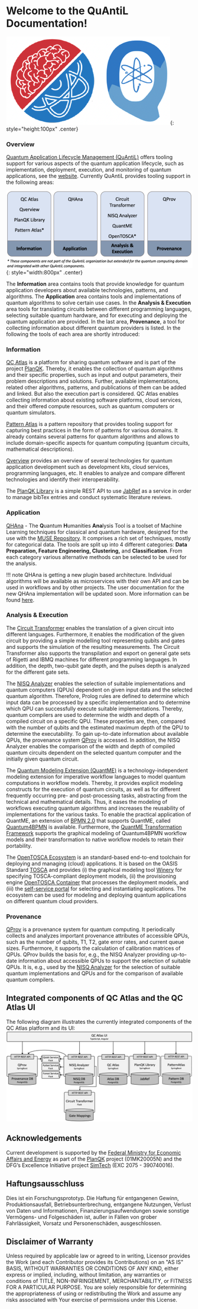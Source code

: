 # Welcome to the QuAntiL Documentation!
![alt text](./images/combo.png){: style="height:100px" .center}

### Overview

[Quantum Application Lifecycle Management (QuAntiL)](https://github.com/UST-QuAntiL) offers tooling support for various aspects of the quantum application lifecycle, such as implementation, deployment, execution, and monitoring of quantum applications, see the [website](https://www.iaas.uni-stuttgart.de/forschung/projekte/quantil/). Currently QuAntiL provides tooling support in the following areas:

![Overview QuAntiL](./images/overview-quantil.png){: style="width:800px" .center}

The <strong>Information</strong> area contains tools that provide knowledge for quantum application developers about available technologies, patterns, and algorithms. The <strong>Application</strong> area contains tools and implementations of quantum algorithms to solve certain use cases.
In the <strong>Analysis & Execution</strong> area tools for translating circuits between different programming languages, selecting suitable quantum hardware, and for executing and deploying the quantum application are provided. In the last area, <strong>Provenance</strong>, a tool for collecting information about different quantum providers is listed. In the following the tools of each area are shortly introduced:

### Information

[QC Atlas](./user-guide/qc-atlas.md) is a platform for sharing quantum software and is part of the project [PlanQK](https://planqk.de/en/).
Thereby, it enables the collection of quantum algorithms and their specific properties, such as input and output parameters, their problem descriptions and solutions.
Further, available implementations, related other algorithms, patterns, and publications of them can be added and linked.
But also the execution part is considered.
QC Atlas enables collecting information about existing software platforms, cloud services, and their offered compute resources, such as quantum computers or quantum simulators.

[Pattern Atlas](https://pattern-atlas-readthedocs.readthedocs.io/en/latest/) is a pattern repository that provides tooling support for capturing best practices in the form of patterns for various domains.
It already contains several patterns for quantum algorithms and allows to include domain-specific aspects for quantum computing (quantum circuits, mathematical descriptions).

[Qverview](./user-guide/qverview.md) provides an overview of several technologies for quantum application development such as development kits, cloud services, programming languages, etc.
It enables to analyze and compare different technologies and identify their interoperability.

The [PlanQK Library](https://github.com/UST-QuAntiL/PlanQK-Library) is a simple REST API to use [JabRef](https://github.com/JabRef/jabref) as a service in order to manage bibTex entries and conduct systematic literature reviews.

### Application

[QHAna](./user-guide/qhana.md) - The **Q**uantum **H**umanities **Ana**lysis Tool is a toolset of Machine Learning techniques for classical and quantum hardware, designed for the use with the [MUSE Repository](https://www.iaas.uni-stuttgart.de/publications/INBOOK-2018-05-MUSE.pdf). It comprises a rich set of techniques, mostly for categorical data. The tools are split up into 4 different categories: **Data Preparation, Feature Engineering, Clustering,** and **Classification**. From each category various alternative methods can be selected to be used for the analysis.

!!! note
	QHAna is getting a new plugin based architecture.
	Individual algorithms will be available as microservices with their own API and can be used in workflows and by other projects.
	The user documentation for the new QHAna implementation will be updated soon.
	More information can be found [here](./user-guide/qhana-new.md).

### Analysis & Execution
The [Circuit Transformer](./user-guide/circuit-transformer.md) enables the translation of a given circuit into different languages.
Furthermore, it enables the modification of the given circuit by providing a simple modelling tool representing qubits and gates and supports the simulation of the resulting measurements.
The Circuit Transformer also supports the transpilation and export on general gate sets of Rigetti and IBMQ machines for different programming languages.
In addition, the depth, two-qubit gate depth, and the pulses depth is analyzed for the different gate sets.

The [NISQ Analyzer](./user-guide/nisq-analyzer.md) enables the selection of suitable implementations and quantum computers (QPUs) dependent on given input data and the selected quantum algorithm.
Therefore, Prolog rules are defined to determine which input data can be processed by a specific implementation and to determine which QPU can successfully execute suitable implementations.
Thereby, quantum compilers are used to determine the width and depth of a compiled circuit on a specific QPU.
These properties are, then, compared with the number of qubits and the estimated maximum depth of the QPU to determine the executability.
To gain up-to-date information about available QPUs, the provenance system [QProv](./user-guide/qprov.md) is accessed.
In addition, the NISQ Analyzer enables the comparison of the width and depth of compiled quantum circuits dependent on the selected quantum computer and the initially given quantum circuit.

The [Quantum Modeling Extension (QuantME)](./user-guide/quantme) is a technology-independent modeling extension for imperative workflow languages to model quantum computations in workflow models.
Thereby, it provides explicit modeling constructs for the execution of quantum circuits, as well as for different frequently occurring pre- and post-processing tasks, abstracting from the technical and mathematical details.
Thus, it eases the modeling of workflows executing quantum algorithms and increases the reusability of implementations for the various tasks.
To enable the practical application of QuantME, an extension of [BPMN 2.0](https://www.omg.org/spec/BPMN/2.0/PDF) that supports QuantME, called [Quantum4BPMN](https://github.com/UST-QuAntiL/QuantME-Quantum4BPMN) is available.
Furthermore, the [QuantME Transformation Framework](https://github.com/UST-QuAntiL/QuantME-TransformationFramework) supports the graphical modeling of Quantum4BPMN workflow models and their transformation to native workflow models to retain their portability.

The [OpenTOSCA Ecosystem](http://www.opentosca.org/) is an standard-based end-to-end toolchain for deploying and managing (cloud) applications. It is based on the OASIS Standard [TOSCA](https://www.oasis-open.org/committees/tc_home.php?wg_abbrev=tosca) and provides (i) the graphical modeling tool [Winery](https://winery.readthedocs.io/en/latest/) for specifying TOSCA-compliant deployment models, (ii) the provisioning engine [OpenTOSCA Container](https://opentosca.github.io/container/) that processes the deployment models, and (iii) the [self-service portal](https://github.com/OpenTOSCA/ui) for selecting and instantiating applications. The ecosystem can be used for modeling and deploying quantum applications on different quantum cloud providers.

### Provenance
[QProv](./user-guide/qprov.md) is a provenance system for quantum computing.
It periodically collects and analyzes important provenance attributes of accessible QPUs, such as the number of qubits, T1, T2, gate error rates, and current queue sizes.
Furthermore, it supports the calculation of calibration matrices of QPUs.
QProv builds the basis for, e.g., the NISQ Analyzer providing up-to-date information about accessible QPUs to support the selection of suitable QPUs.
It is, e.g., used by the [NISQ Analyzer](./user-guide/nisq-analyzer.md) for the selection of suitable quantum implementations and QPUs and for the comparison of available quantum compilers.

## Integrated components of QC Atlas and the QC Atlas UI
The following diagram illustrates the currently integrated components of the QC Atlas platform and its UI:
![Integrated components](images/components.png)

## Acknowledgements

Current development is supported by the [Federal Ministry for Economic Affairs and Energy] as part of the [PlanQK]
project (01MK20005N) and the DFG’s Excellence Initiative project [SimTech] (EXC 2075 - 390740016).

## Haftungsausschluss

Dies ist ein Forschungsprototyp.
Die Haftung für entgangenen Gewinn, Produktionsausfall, Betriebsunterbrechung, entgangene Nutzungen, Verlust von Daten
und Informationen, Finanzierungsaufwendungen sowie sonstige Vermögens- und Folgeschäden ist, außer in Fällen von grober
Fahrlässigkeit, Vorsatz und Personenschäden, ausgeschlossen.

## Disclaimer of Warranty

Unless required by applicable law or agreed to in writing, Licensor provides the Work (and each Contributor provides its
Contributions) on an "AS IS" BASIS, WITHOUT WARRANTIES OR CONDITIONS OF ANY KIND, either express or implied, including,
without limitation, any warranties or conditions of TITLE, NON-INFRINGEMENT, MERCHANTABILITY, or FITNESS FOR A PARTICULAR PURPOSE.
You are solely responsible for determining the appropriateness of using or redistributing the Work and assume any risks
associated with Your exercise of permissions under this License.

  [Federal Ministry for Economic Affairs and Energy]: http://www.bmwi.de/EN
  [PlanQK]: https://planqk.de
  [SimTech]: https://www.simtech.uni-stuttgart.de/
